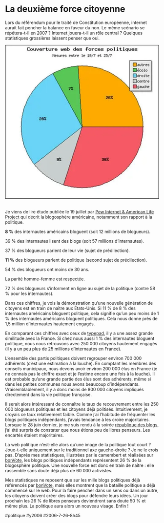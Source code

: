 # La deuxième force citoyenne

Lors du référendum pour le traité de Constitution européenne, internet aurait fait pencher la balance en faveur du non. Le même scénario se répétera-t-il en 2007 ? Internet jouera-t-il un rôle central ? Quelques statistiques grossières laissent penser que oui.

![](_i/pie.webp) 

Je viens de lire étude publiée le 19 juillet par [Pew Internet & American Life Project](http://www.pewinternet.org/PPF/r/186/report_display.asp) qui décrit la blogosphère américaine, notamment son rapport à la politique.

**8 %** des internautes américains bloguent (soit 12 millions de blogueurs).

39 % des internautes lisent des blogs (soit 57 millions d’internautes).

37 % des blogueurs parlent de leur vie (sujet de prédilection).

**11 %** des blogueurs parlent de politique (second sujet de prédilection).

54 % des blogueurs ont moins de 30 ans.

La parité homme-femme est respectée.

72 % des blogueurs s’informent en ligne au sujet de la politique (contre 58 % pour les internautes).

Dans ces chiffres, je vois la démonstration qu’une nouvelle génération de citoyens est en train de naître aux États-Unis. Si 11 % de 8 % des internautes américains bloguent politique, cela signifie qu’un peu moins de 1 % des internautes américains bloguent politiques. Cela nous donne près de 1,5 million d’internautes hautement engagés.

En comparant ces chiffres avec ceux de [typepad](http://customerlistening.typepad.com/baroblogs/BaroBlogs-FRance-crmmetrix-June-06.pdf), il y a une assez grande similitude avec la France. Si chez nous aussi 1 % des internautes bloguent politique, nous nous retrouvons avec 250 000 citoyens hautement engagés (il y a un peu plus de 25 millions d’internautes en France).

L’ensemble des partis politiques doivent regrouper environ 700 000 adhérents (c’est une estimation à la louche). En comptant les membres des conseils municipaux, nous devons avoir environ 200 000 élus en France (je ne connais pas le chiffre exact et je l’estime encore une fois à la louche). Il est probable qu’une grande partie des élus sont des adhérents, même si dans les petites communes nous avons beaucoup d’indépendants. Vraisemblablement, il y a donc moins de 800 000 citoyens impliqués directement dans la vie politique française.

Il serait alors intéressant de connaître le taux de recouvrement entre les 250 000 blogueurs politiques et les citoyens déjà politisés. Intuitivement, je croyais ce taux relativement faible. Comme j’ai l’habitude de fréquenter les blogs politiques indépendants, j’avais tendance à les croire majoritaires. Lorsque le 28 juin dernier, je me suis rendu à la soirée [république des blogs](http://www.republiquedesblogs.net/), j’ai été surpris de constater que nous étions peu de libres penseurs. Les encartés étaient majoritaires.

La web politique n’est-elle alors qu’une image de la politique tout court ? Joue-t-elle uniquement sur le traditionnel axe gauche-droite ? Je ne le crois pas. D’après mes statistiques, illustrées par le camembert et réalisées sur [bonVote](http://www.bonvote.com), les blogs politiques indépendants représentent 26 % de la blogosphère politique. Une nouvelle force est donc en train de naître : elle rassemble sans doute déjà plus de 60 000 activistes.

Mes statistiques ne reposent que sur les mille blogs politiques déjà référencés par [bonVote](http://www.bonvote.com), mais elles montrent que la bataille politique a déjà commencé sur le web. Pour la faire pencher dans un sens ou dans un autre, les citoyens doivent créer des blogs pour défendre leurs idées. Un jour prochain les 26 % de libres penseurs deviendront sans doute 50 % et même plus. La politique aura alors un nouveau visage. Enfin !

#politique #y2006 #2006-7-26-8h45
